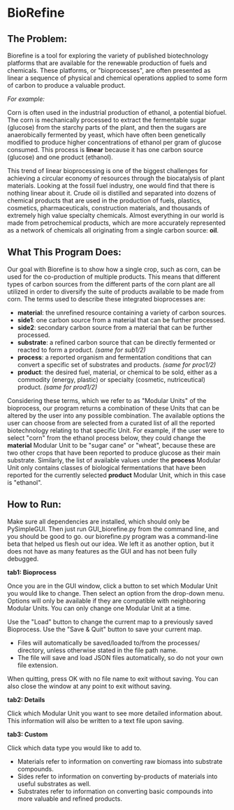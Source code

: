 # BioRefine


## The Problem:

Biorefine is a tool for exploring the variety of published biotechnology platforms that are available for the renewable production of fuels and chemicals. These platforms, or "bioprocesses", are often presented as linear a sequence of physical and chemical operations applied to some form of carbon to produce a valuable product. 

*For example:*

Corn is often used in the industrial production of ethanol, a potential biofuel. The corn is mechanically processed to extract the fermentable sugar (glucose) from the starchy parts of the plant, and then the sugars are anaerobically fermented by yeast, which have often been genetically modified to produce higher concentrations of ethanol per gram of glucose consumed. This process is **linear** because it has one carbon source (glucose) and one product (ethanol). 

This trend of linear bioprocessing is one of the biggest challenges for achieving a circular economy of resources through the biocatalysis of plant materials. Looking at the fossil fuel industry, one would find that there is nothing linear about it. Crude oil is distilled and separated into dozens of chemical products that are used in the production of fuels, plastics, cosmetics, pharmaceuticals, construction materials, and thousands of extremely high value specialty chemicals. Almost everything in our world is made from petrochemical products, which are more accurately represented as a network of chemicals all originating from a single carbon source: **oil**. 

## What This Program Does:

Our goal with Biorefine is to show how a single crop, such as corn, can be used for the co-production of multiple products. This means that different types of carbon sources from the different parts of the corn plant are all utilized in order to diversify the suite of products available to be made from corn. The terms used to describe these integrated bioprocesses are:

- **material**:   the unrefined resource containing a variety of carbon sources.  
- **side1**:      one carbon source from a material that can be further processed.
- **side2**:      secondary carbon source from a material that can be further processed.
- **substrate**:  a refined carbon source that can be directly fermented or reacted to form a product. *(same for sub1/2)*
- **process**:    a reported organism and fermentation conditions that can convert a specific set of substrates and products. *(same for proc1/2)*
- **product**:    the desired fuel, material, or chemical to be sold, either as a commodity (energy, plastic) or specialty (cosmetic, nutriceutical) product. *(same for prod1/2)*

Considering these terms, which we refer to as "Modular Units" of the bioprocess, our program returns a combination of these Units that can be altered by the user into any possible combination. The available options the user can choose from are selected from a curated list of all the reported biotechnology relating to that specific Unit. For example, if the user were to select "corn" from the ethanol process below, they could change the **material** Modular Unit to be "sugar cane" or "wheat", because these are two other crops that have been reported to produce glucose as their main substrate. Similarly, the list of available values under the **process** Modular Unit only contains classes of biological fermentations that have been reported for the currently selected **product** Modular Unit, which in this case is "ethanol". 

## How to Run:

Make sure all dependencies are installed, which should only be PySimpleGUI. Then just run GUI_biorefine.py from the command line, and you should be good to go. our biorefine.py program was a command-line beta that helped us flesh out our idea. We left it as another option, but it does not have as many features as the GUI and has not been fully debugged.

**tab1: Bioprocess**

Once you are in the GUI window, click a button to set which Modular Unit you would like to change. Then select an option from the drop-down menu. Options will only be available if they are compatible with neighboring Modular Units. You can only change one Modular Unit at a time.

Use the "Load" button to change the current map to a previously saved Bioprocess. Use the "Save & Quit" button to save your current map.

- Files will automatically be saved/loaded to/from the processes/ directory, unless otherwise stated in the file path name.
- The file will save and load JSON files automatically, so do not your own file extension.

When quitting, press OK with no file name to exit without saving. You can also close the window at any point to exit without saving.

**tab2: Details**

Click which Modular Unit you want to see more detailed information about. This information will also be written to a text file upon saving.


**tab3: Custom**

Click which data type you would like to add to.

- Materials refer to information on converting raw biomass into substrate compounds.
- Sides refer to information on converting by-products of materials into useful substrates as well.
- Substrates refer to information on converting basic compounds into more valuable and refined products.

